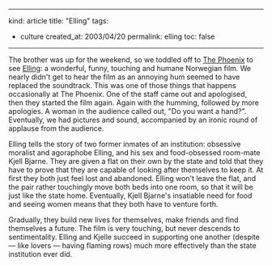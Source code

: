 -----
kind: article
title: "Elling"
tags:
- culture
created_at: 2003/04/20
permalink: elling
toc: false
-----

<p>The brother was up for the weekend, so we toddled off to <a href="http://www.picturehouses.co.uk/site/cinemas/Oxford/local.htm">The Phoenix</a> to see <a href="http://www.iofilm.co.uk/fm/e/elling_2001.shtml" title="IOFilm review of Elling">Elling</a>: a wonderful, funny, touching and humane Norwegian film. We nearly didn't get to hear the film as an annoying hum seemed to have replaced the soundtrack. This was one of those things that happens occasionally at The Phoenix. One of the staff came out and apologised, then they started the film again. Again with the humming, followed by more apologies. A woman in the audience called out, "Do you want a hand?". Eventually, we had pictures and sound, accompanied by an ironic round of applause from the audience.</p>

<p>Elling tells the story of two former inmates of an institution: obsessive moralist and agoraphobe Elling, and his sex and food-obsessed room-mate Kjell Bjarne. They are given a flat on their own by the state and told that they have to prove that they are capable of looking after themselves to keep it. At first they both just feel lost and abandoned. Elling won't leave the flat, and the pair rather touchingly move both beds into one room, so that it will be just like the state home. Eventually, Kjell Bjarne's insatiable need for food and seeing women means that they both have to venture forth.</p>

<p>Gradually, they build new lives for themselves, make friends and find themselves a future. The film is very touching, but never descends to sentimentality. Elling and Kjelle succeed in supporting one another (despite &mdash; like lovers &mdash; having flaming rows) much more effectively than the state institution ever did.</p>


